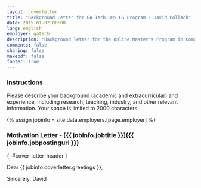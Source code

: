```yaml
---
layout: coverletter
title: "Background Letter for GA Tech OMS CS Program - David Pollack"
date: 2015-01-02 00:00
lang: english
employer: gatech
description: "Background letter for the Online Master's Program in Computer Science at Georgia Institute of Technology (OMS CS) - David Pollack"
comments: false
sharing: false
makepdf: false
footer: true
---
```

### Instructions

Please describe your background (academic and extracurricular) and experience, including research, teaching, industry, and other relevant information. Your space is limited to 2000 characters.

{% assign jobinfo = site.data.employers.[page.employer] %}
### Motivation Letter - [{{ jobinfo.jobtitle }}]({{ jobinfo.jobpostingurl }})
{: #cover-letter-header }

Dear {{ jobinfo.coverletter.greetings }},


Sincerely,
David

